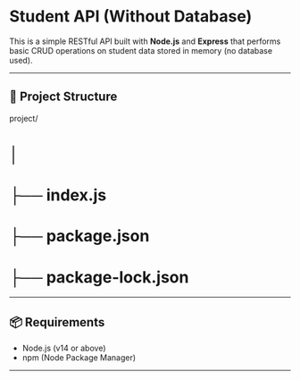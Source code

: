 # Student API (Without Database)

This is a simple RESTful API built with **Node.js** and **Express** that performs basic CRUD operations on student data stored in memory (no database used).

---

## 📁 Project Structure

project/
# │
# ├── index.js 
# ├── package.json 
# ├── package-lock.json


---

## 📦 Requirements

- Node.js (v14 or above)
- npm (Node Package Manager)

---


